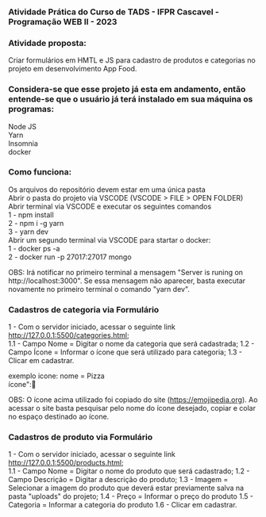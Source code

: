### Atividade Prática do Curso de TADS - IFPR Cascavel - Programação WEB II - 2023</br>

### Atividade proposta:</br>
Criar formulários em HMTL e JS para cadastro de produtos e categorias no projeto em desenvolvimento App Food.</br>

### Considera-se que esse projeto já esta em andamento, então entende-se que o usuário já terá instalado em sua máquina os programas:</br>

Node JS</br>
Yarn</br>
Insomnia</br>
docker</br>

### Como funciona:</br>

Os arquivos do repositório devem estar em uma única pasta</br>
Abrir o pasta do projeto via VSCODE (VSCODE > FILE > OPEN FOLDER)</br>
Abrir terminal via VSCODE e executar os seguintes comandos</br>
	1 - npm install</br>
	2 - npm i -g yarn</br>
	3 - yarn dev</br>
Abrir um segundo terminal via VSCODE para startar o docker:</br>
	1 - docker ps -a</br>
	2 - docker run -p 27017:27017 mongo</br>

OBS: Irá notificar no primeiro terminal a mensagem "Server is runing on http://localhost:3000". Se essa mensagem não aparecer, basta executar novamente no primeiro terminal o comando "yarn dev".</br>

### Cadastros de categoria via Formulário
1 - Com o servidor iniciado, acessar o seguinte link http://127.0.0.1:5500/categories.html; </br>
1.1 - Campo Nome = Digitar o nome da categoria que será cadastrada;
1.2 - Campo Ícone = Informar o ícone que será utilizado para categoria;
1.3 - Clicar em cadastrar.

exemplo icone:
nome = Pizza</br>
ícone":🍕</br>

OBS: O ícone acima utilizado foi copiado do site (https://emojipedia.org). Ao acessar o site basta pesquisar pelo nome do ícone desejado, copiar e colar no espaço destinado ao ícone.

### Cadastros de produto via Formulário
1 - Com o servidor iniciado, acessar o seguinte link  http://127.0.0.1:5500/products.html; </br>
1.1 - Campo Nome = Digitar o nome do produto que será cadastrado;
1.2 - Campo Descrição = Digitar a descrição do produto;
1.3 - Imagem = Selecionar a imagem do produto que deverá estar previamente salva na pasta "uploads" do projeto;
1.4 - Preço = Informar o preço do produto
1.5 - Categoria = Informar a categoria do produto
1.6 - Clicar em cadastrar.

